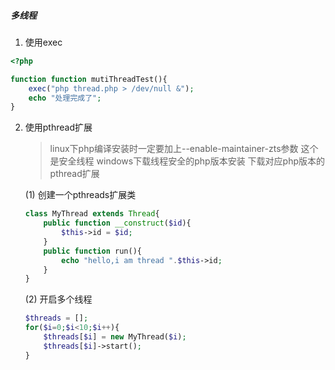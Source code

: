 ##### 多线程

1. 使用exec

```php
<?php

function function mutiThreadTest(){
    exec("php thread.php > /dev/null &");
    echo "处理完成了";
}
```



2. 使用pthread扩展

   >  linux下php编译安装时一定要加上--enable-maintainer-zts参数    这个是安全线程
   > windows下载线程安全的php版本安装
   > 下载对应php版本的pthread扩展

   (1) 创建一个pthreads扩展类

   ```php
   class MyThread extends Thread{
       public function __construct($id){
           $this->id = $id;
       }
       public function run(){
           echo "hello,i am thread ".$this->id;
       }
   }
   ```

   (2) 开启多个线程

   ```php
   $threads = [];
   for($i=0;$i<10;$i++){
       $threads[$i] = new MyThread($i);
       $threads[$i]->start();
   }
   ```

   

